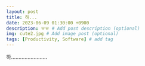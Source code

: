```yaml
---
layout: post
title: 하...
date: 2023-06-09 01:30:00 +0900
description: ㅠㅠ # Add post description (optional)
img: cute2.jpg # Add image post (optional)
tags: [Productivity, Software] # add tag
---
```

하........................